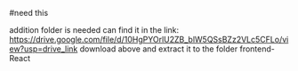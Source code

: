 #need this

addition folder is needed
can find it in the link: https://drive.google.com/file/d/10HgPYOrlU2ZB_blW5QSsBZz2VLc5CFLo/view?usp=drive_link
download above and extract it to the folder frontend-React
